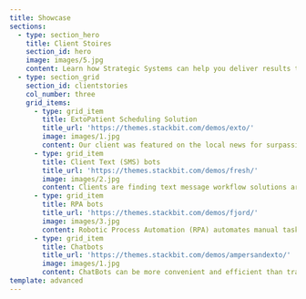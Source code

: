 ```yaml
---
title: Showcase
sections:
  - type: section_hero
    title: Client Stoires
    section_id: hero
    image: images/5.jpg
    content: Learn how Strategic Systems can help you deliver results that matter. We have numerous solutions designed to ease tasks so that your organization can succeed.
  - type: section_grid
    section_id: clientstories
    col_number: three
    grid_items:
      - type: grid_item
        title: ExtoPatient Scheduling Solution
        title_url: 'https://themes.stackbit.com/demos/exto/'
        image: images/1.jpg
        content: Our client was featured on the local news for surpassing their one day COVID-19 testing record. The AWS product solution is easy for the public to use and automatically scaled to meet demand. Electronic Health Record integration will support Vaccine deployment.
      - type: grid_item
        title: Client Text (SMS) bots
        title_url: 'https://themes.stackbit.com/demos/fresh/'
        image: images/2.jpg
        content: Clients are finding text message workflow solutions are more convenient for those they serve and reduce the demand on call center and email processes. Strategic Systems implemented an SMS solution to support COVID-19 Unemployment weekly claims.
      - type: grid_item
        title: RPA bots
        title_url: 'https://themes.stackbit.com/demos/fjord/'
        image: images/3.jpg
        content: Robotic Process Automation (RPA) automates manual tasks freeing up staff for more important activities. Strategic Systems’ RPA solution helped deploy the largest increase in Ohio history for DSP reimbursement rates.
      - type: grid_item
        title: Chatbots
        title_url: 'https://themes.stackbit.com/demos/ampersandexto/'
        image: images/1.jpg
        content: ChatBots can be more convenient and efficient than traditional support options. Strategic Systems ChatBot solution provided Unemployment claimants the ability to reset their PINs.
template: advanced
---
```

